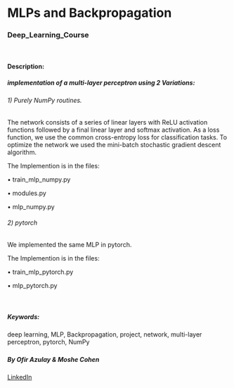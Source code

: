 # MLPs and Backpropagation

### Deep_Learning_Course



<br/>

#### Description: 
##### implementation of a multi-layer perceptron using 2 Variations:
###### 1) Purely NumPy routines.
The network consists of a series of linear layers with ReLU activation functions followed by a final linear layer and
softmax activation. As a loss function, we use the common cross-entropy loss for classification
tasks. To optimize the network we used the mini-batch stochastic gradient descent
algorithm. 

The Implemention is in the files:

• train_mlp_numpy.py

• modules.py

• mlp_numpy.py

###### 2) pytorch
We implemented the same MLP in pytorch.

The Implemention is in the files:

• train_mlp_pytorch.py

• mlp_pytorch.py

<br/>
   
###
##### Keywords: 
deep learning, MLP, Backpropagation, project, network, multi-layer perceptron, pytorch, NumPy
###

##### By Ofir Azulay & Moshe Cohen
[LinkedIn](https://www.linkedin.com/in/ofir-azulay/)
##
